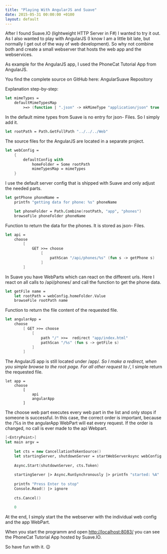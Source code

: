 ```yaml
---
title: "Playing With AngularJS and Suave"
date: 2015-05-31 00:00:00 +0100
layout: default
---
```


After I found Suave.IO (lightweight HTTP Server in F#) I wanted to try it out. As I also wanted to play with AngularJS (I know I am a little bit late, but normally I get out of the way of web development). So why not combine both and create a small webserver that hosts the web app and the webservices.

As example for the AngularJS app, I used the PhoneCat Tutorial App from AngularJS.

You find the complete source on GitHub here: AngularSuave Repository

Explanation step-by-step:

```fsharp
let mimeTypes =
    defaultMimeTypesMap
        >=> (function | ".json" -> mkMimeType "application/json" true | _ -> None)

```

In the default mime types from Suave is no entry for json- Files. So I simply add it.

```fsharp
let rootPath = Path.GetFullPath "../../../Web"
```

The source files for the AngularJS are located in a separate project.

```fsharp
let webConfig = 
    { 
        defaultConfig with 
            homeFolder = Some rootPath
            mimeTypesMap = mimeTypes
    }
```

I use the default server config that is shipped with Suave and only adjust the needed parts.

```fsharp
let getPhone phoneName =
    printfn "getting data for phone: %s" phoneName

    let phoneFolder = Path.Combine(rootPath, "app", "phones")
    browseFile phoneFolder phoneName
```

Function to return the data for the phones. It is stored as json- Files.

```fsharp
let api =
    choose
        [
            GET >>= choose 
                [
                    pathScan "/api/phones/%s" (fun s -> getPhone s)
                ]
        ]
```

In Suave you have WebParts which can react on the different urls. Here I react on all calls to /api/phones/ and call the function to get the phone data.

```fsharp
let getFile name =
    let rootPath = webConfig.homeFolder.Value
    browseFile rootPath name
```

Function to return the file content of the requested file.

```fsharp
let angularApp =
    choose
        [ GET >>= choose
            [
                path "/" >>=  redirect "app/index.html"
                pathScan "/%s" (fun s -> getFile s)                
            ]
        ]
```

The AngularJS app is still located under /app/*. So I make a redirect, when you simple browse to the root page.
For all other request to /*, I simple return the requested file.

````
let app =
    choose
        [
            api
            angularApp
        ]
````

The choose web part executes every web part in the list and only stops if someone is successful.
In this case, the correct order is important, because the /%s in the angularApp WebPart will eat every request.
If the order is changed, no call is ever made to the api Webpart.

```fsharp
[<EntryPoint>]
let main argv = 
     
    let cts = new CancellationTokenSource()
    let startingServer, shutdownServer = startWebServerAsync webConfig app
 
    Async.Start(shutdownServer, cts.Token)
 
    startingServer |> Async.RunSynchronously |> printfn "started: %A"
 
    printfn "Press Enter to stop"
    Console.Read() |> ignore
 
    cts.Cancel()
 
    0
```

At the end, I simply start the the webserver with the individual web config and the app WebPart.

When you start the programm and open <http://localhost:8083/> you can see the PhoneCat Tutorial App hosted by Suave.IO.

So have fun with it. 😉